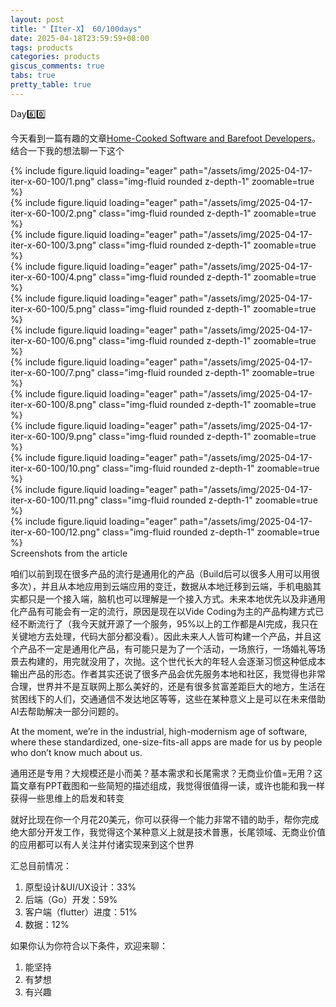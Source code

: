 ```yaml
---
layout: post
title: "【Iter-X】 60/100days"
date: 2025-04-18T23:59:59+08:00
tags: products
categories: products
giscus_comments: true
tabs: true
pretty_table: true
---
```


Day6️⃣0️⃣

今天看到一篇有趣的文章[Home-Cooked Software and Barefoot Developers](https://maggieappleton.com/home-cooked-software)。结合一下我的想法聊一下这个

<div class="row mt-3">
    <div class="row mt-3">
        <div class="col-sm mt-0 mb-0">
            {% include figure.liquid loading="eager" path="/assets/img/2025-04-17-iter-x-60-100/1.png" class="img-fluid rounded z-depth-1" zoomable=true %}
        </div>
        <div class="col-sm mt-0 mb-0">
            {% include figure.liquid loading="eager" path="/assets/img/2025-04-17-iter-x-60-100/2.png" class="img-fluid rounded z-depth-1" zoomable=true %}
        </div>
    </div>
    <div class="row mt-3">
        <div class="col-sm mt-0 mb-0">
            {% include figure.liquid loading="eager" path="/assets/img/2025-04-17-iter-x-60-100/3.png" class="img-fluid rounded z-depth-1" zoomable=true %}
        </div>
        <div class="col-sm mt-0 mb-0">
            {% include figure.liquid loading="eager" path="/assets/img/2025-04-17-iter-x-60-100/4.png" class="img-fluid rounded z-depth-1" zoomable=true %}
        </div>
    </div>
    <div class="row mt-3">
        <div class="col-sm mt-0 mb-0">
            {% include figure.liquid loading="eager" path="/assets/img/2025-04-17-iter-x-60-100/5.png" class="img-fluid rounded z-depth-1" zoomable=true %}
        </div>
        <div class="col-sm mt-0 mb-0">
            {% include figure.liquid loading="eager" path="/assets/img/2025-04-17-iter-x-60-100/6.png" class="img-fluid rounded z-depth-1" zoomable=true %}
        </div>
    </div>
    <div class="row mt-3">
        <div class="col-sm mt-0 mb-0">
            {% include figure.liquid loading="eager" path="/assets/img/2025-04-17-iter-x-60-100/7.png" class="img-fluid rounded z-depth-1" zoomable=true %}
        </div>
        <div class="col-sm mt-0 mb-0">
            {% include figure.liquid loading="eager" path="/assets/img/2025-04-17-iter-x-60-100/8.png" class="img-fluid rounded z-depth-1" zoomable=true %}
        </div>
    </div>
    <div class="row mt-3">
        <div class="col-sm mt-0 mb-0">
            {% include figure.liquid loading="eager" path="/assets/img/2025-04-17-iter-x-60-100/9.png" class="img-fluid rounded z-depth-1" zoomable=true %}
        </div>
        <div class="col-sm mt-0 mb-0">
            {% include figure.liquid loading="eager" path="/assets/img/2025-04-17-iter-x-60-100/10.png" class="img-fluid rounded z-depth-1" zoomable=true %}
        </div>
    </div>
    <div class="row mt-3">
        <div class="col-sm mt-0 mb-0">
            {% include figure.liquid loading="eager" path="/assets/img/2025-04-17-iter-x-60-100/11.png" class="img-fluid rounded z-depth-1" zoomable=true %}
        </div>
        <div class="col-sm mt-0 mb-0">
            {% include figure.liquid loading="eager" path="/assets/img/2025-04-17-iter-x-60-100/12.png" class="img-fluid rounded z-depth-1" zoomable=true %}
        </div>
    </div>
</div>
<div class="caption mt-0">
    Screenshots from the article
</div>

咱们以前到现在很多产品的流行是通用化的产品（Build后可以很多人用可以用很多次），并且从本地应用到云端应用的变迁，数据从本地迁移到云端，手机电脑其实都只是一个接入端，脑机也可以理解是一个接入方式。未来本地优先以及非通用化产品有可能会有一定的流行，原因是现在以Vide Coding为主的产品构建方式已经不断流行了（我今天就开源了一个服务，95%以上的工作都是AI完成，我只在关键地方去处理，代码大部分都没看）。因此未来人人皆可构建一个产品，并且这个产品不一定是通用化产品，有可能只是为了一个活动，一场旅行，一场婚礼等场景去构建的，用完就没用了，次抛。这个世代长大的年轻人会逐渐习惯这种低成本输出产品的形态。作者其实还说了很多产品会优先服务本地和社区，我觉得也非常合理，世界并不是互联网上那么美好的，还是有很多贫富差距巨大的地方，生活在贫困线下的人们，交通通信不发达地区等等，这些在某种意义上是可以在未来借助AI去帮助解决一部分问题的。

At the moment, we’re in the industrial, high-modernism age of software, where these standardized, one-size-fits-all apps are made for us by people who don’t know much about us.

通用还是专用？大规模还是小而美？基本需求和长尾需求？无商业价值=无用？这篇文章有PPT截图和一些简短的描述组成，我觉得很值得一读，或许也能和我一样获得一些思维上的启发和转变

就好比现在你一个月花20美元，你可以获得一个能力非常不错的助手，帮你完成绝大部分开发工作，我觉得这个某种意义上就是技术普惠，长尾领域、无商业价值的应用都可以有人关注并付诸实现来到这个世界

汇总目前情况：

1. 原型设计&UI/UX设计：33%
2. 后端（Go）开发：59%
3. 客户端（flutter）进度：51%
4. 数据：12%

如果你认为你符合以下条件，欢迎来聊：

1. 能坚持
2. 有梦想
3. 有兴趣
